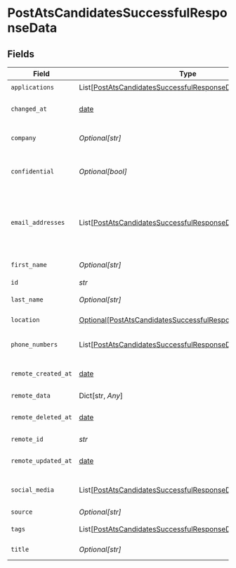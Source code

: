 # PostAtsCandidatesSuccessfulResponseData


## Fields

| Field                                                                                                                                       | Type                                                                                                                                        | Required                                                                                                                                    | Description                                                                                                                                 | Example                                                                                                                                     |
| ------------------------------------------------------------------------------------------------------------------------------------------- | ------------------------------------------------------------------------------------------------------------------------------------------- | ------------------------------------------------------------------------------------------------------------------------------------------- | ------------------------------------------------------------------------------------------------------------------------------------------- | ------------------------------------------------------------------------------------------------------------------------------------------- |
| `applications`                                                                                                                              | List[[PostAtsCandidatesSuccessfulResponseDataApplications](../../models/shared/postatscandidatessuccessfulresponsedataapplications.md)]     | :heavy_check_mark:                                                                                                                          | N/A                                                                                                                                         |                                                                                                                                             |
| `changed_at`                                                                                                                                | [date](https://docs.python.org/3/library/datetime.html#date-objects)                                                                        | :heavy_check_mark:                                                                                                                          | YYYY-MM-DDTHH:mm:ss.sssZ<br/><br/>[](https://developer.mozilla.org/en-US/docs/Web/JavaScript/Reference/Global_Objects/Date/toISOString)     |                                                                                                                                             |
| `company`                                                                                                                                   | *Optional[str]*                                                                                                                             | :heavy_check_mark:                                                                                                                          | The current company of the candidate.                                                                                                       |                                                                                                                                             |
| `confidential`                                                                                                                              | *Optional[bool]*                                                                                                                            | :heavy_check_mark:                                                                                                                          | Whether the candidate's profile is confidential in the ATS.                                                                                 |                                                                                                                                             |
| `email_addresses`                                                                                                                           | List[[PostAtsCandidatesSuccessfulResponseDataEmailAddresses](../../models/shared/postatscandidatessuccessfulresponsedataemailaddresses.md)] | :heavy_check_mark:                                                                                                                          | A list of email addresses of the candidate with an optional type. If an email address is invalid, it will be filtered out.                  |                                                                                                                                             |
| `first_name`                                                                                                                                | *Optional[str]*                                                                                                                             | :heavy_check_mark:                                                                                                                          | First name of the candidate.                                                                                                                |                                                                                                                                             |
| `id`                                                                                                                                        | *str*                                                                                                                                       | :heavy_check_mark:                                                                                                                          | N/A                                                                                                                                         |                                                                                                                                             |
| `last_name`                                                                                                                                 | *Optional[str]*                                                                                                                             | :heavy_check_mark:                                                                                                                          | Last name of the candidate.                                                                                                                 |                                                                                                                                             |
| `location`                                                                                                                                  | [Optional[PostAtsCandidatesSuccessfulResponseDataLocation]](../../models/shared/postatscandidatessuccessfulresponsedatalocation.md)         | :heavy_check_mark:                                                                                                                          | Location of the candidate.                                                                                                                  |                                                                                                                                             |
| `phone_numbers`                                                                                                                             | List[[PostAtsCandidatesSuccessfulResponseDataPhoneNumbers](../../models/shared/postatscandidatessuccessfulresponsedataphonenumbers.md)]     | :heavy_check_mark:                                                                                                                          | A list of phone numbers of the candidate.                                                                                                   |                                                                                                                                             |
| `remote_created_at`                                                                                                                         | [date](https://docs.python.org/3/library/datetime.html#date-objects)                                                                        | :heavy_check_mark:                                                                                                                          | YYYY-MM-DDTHH:mm:ss.sssZ<br/><br/>[](https://developer.mozilla.org/en-US/docs/Web/JavaScript/Reference/Global_Objects/Date/toISOString)     |                                                                                                                                             |
| `remote_data`                                                                                                                               | Dict[str, *Any*]                                                                                                                            | :heavy_check_mark:                                                                                                                          | N/A                                                                                                                                         |                                                                                                                                             |
| `remote_deleted_at`                                                                                                                         | [date](https://docs.python.org/3/library/datetime.html#date-objects)                                                                        | :heavy_check_mark:                                                                                                                          | YYYY-MM-DDTHH:mm:ss.sssZ<br/><br/>[](https://developer.mozilla.org/en-US/docs/Web/JavaScript/Reference/Global_Objects/Date/toISOString)     |                                                                                                                                             |
| `remote_id`                                                                                                                                 | *str*                                                                                                                                       | :heavy_check_mark:                                                                                                                          | N/A                                                                                                                                         |                                                                                                                                             |
| `remote_updated_at`                                                                                                                         | [date](https://docs.python.org/3/library/datetime.html#date-objects)                                                                        | :heavy_check_mark:                                                                                                                          | YYYY-MM-DDTHH:mm:ss.sssZ<br/><br/>[](https://developer.mozilla.org/en-US/docs/Web/JavaScript/Reference/Global_Objects/Date/toISOString)     |                                                                                                                                             |
| `social_media`                                                                                                                              | List[[PostAtsCandidatesSuccessfulResponseDataSocialMedia](../../models/shared/postatscandidatessuccessfulresponsedatasocialmedia.md)]       | :heavy_check_mark:                                                                                                                          | List of social media accounts of the candidate.                                                                                             |                                                                                                                                             |
| `source`                                                                                                                                    | *Optional[str]*                                                                                                                             | :heavy_check_mark:                                                                                                                          | N/A                                                                                                                                         |                                                                                                                                             |
| `tags`                                                                                                                                      | List[[PostAtsCandidatesSuccessfulResponseDataTags](../../models/shared/postatscandidatessuccessfulresponsedatatags.md)]                     | :heavy_check_mark:                                                                                                                          | N/A                                                                                                                                         | [object Object]                                                                                                                             |
| `title`                                                                                                                                     | *Optional[str]*                                                                                                                             | :heavy_check_mark:                                                                                                                          | The current job title of the candidate.                                                                                                     |                                                                                                                                             |